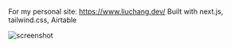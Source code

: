 For my personal site: https://www.liuchang.dev/
Built with next.js, tailwind.css, Airtable

![screenshot](https://miro.medium.com/max/1400/1*M4nx0WQ4ediORKWsjxeZMQ.png)
